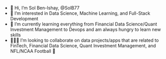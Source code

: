 - 👋 Hi, I’m Sol Ben-Ishay, @SolB77
- 👀 I’m interested in Data Science, Machine Learning, and Full-Stack Development 
- 🌱 I’m currently learning everything from Financial Data Science/Quant Investment Management to Devops and am always hungry to learn new skills
- 👨🏻‍💻 I’m looking to collaborate on data projects/apps that are related to FinTech, Financial Data Science, Quant Investment Management, and NFL/NCAA Football 🏈

<!---
SolB77/SolB77 is a ✨ special ✨ repository because its `README.md` (this file) appears on your GitHub profile.
You can click the Preview link to take a look at your changes.
--->
